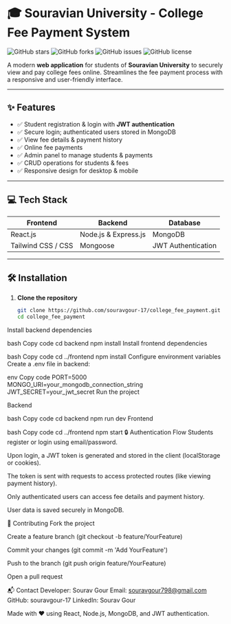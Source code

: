 # 🎓 Souravian University - College Fee Payment System

![GitHub stars](https://img.shields.io/github/stars/yourusername/college_fee_payment?style=social)
![GitHub forks](https://img.shields.io/github/forks/yourusername/college_fee_payment?style=social)
![GitHub issues](https://img.shields.io/github/issues/yourusername/college_fee_payment?color=red&style=flat-square)
![GitHub license](https://img.shields.io/github/license/yourusername/college_fee_payment)

A modern **web application** for students of **Souravian University** to securely view and pay college fees online. Streamlines the fee payment process with a responsive and user-friendly interface.  

---

## ✨ Features

- ✅ Student registration & login with **JWT authentication**  
- ✅ Secure login; authenticated users stored in MongoDB  
- ✅ View fee details & payment history  
- ✅ Online fee payments  
- ✅ Admin panel to manage students & payments  
- ✅ CRUD operations for students & fees  
- ✅ Responsive design for desktop & mobile  

---

## 💻 Tech Stack

| Frontend | Backend | Database |
|----------|---------|---------|
| React.js | Node.js & Express.js | MongoDB |
| Tailwind CSS / CSS | Mongoose | JWT Authentication |

---

## 🛠 Installation

1. **Clone the repository**
   ```bash
   git clone https://github.com/souravgour-17/college_fee_payment.git
   cd college_fee_payment
Install backend dependencies

bash
Copy code
cd backend
npm install
Install frontend dependencies

bash
Copy code
cd ../frontend
npm install
Configure environment variables
Create a .env file in backend:

env
Copy code
PORT=5000
MONGO_URI=your_mongodb_connection_string
JWT_SECRET=your_jwt_secret
Run the project

Backend

bash
Copy code
cd backend
npm run dev
Frontend

bash
Copy code
cd ../frontend
npm start
🔒 Authentication Flow
Students register or login using email/password.

Upon login, a JWT token is generated and stored in the client (localStorage or cookies).

The token is sent with requests to access protected routes (like viewing payment history).

Only authenticated users can access fee details and payment history.

User data is saved securely in MongoDB.

🤝 Contributing
Fork the project

Create a feature branch (git checkout -b feature/YourFeature)

Commit your changes (git commit -m 'Add YourFeature')

Push to the branch (git push origin feature/YourFeature)

Open a pull request

📬 Contact
Developer: Sourav Gour
Email: souravgour798@gmail.com
GitHub: souravgour-17
LinkedIn: Sourav Gour

Made with ❤️ using React, Node.js, MongoDB, and JWT authentication.